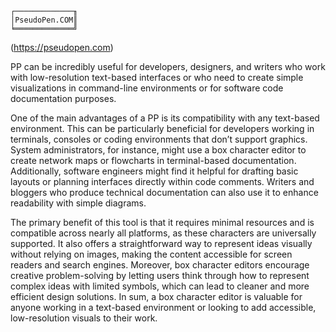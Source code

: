 
```
┌─────────────╖
│PseudoPen.COM║
╘═════════════╝
```




(https://pseudopen.com)








PP can be incredibly useful for developers, designers, and writers who work with low-resolution text-based interfaces or who need to create simple visualizations in command-line environments or for software code documentation purposes. 

One of the main advantages of a PP is its compatibility with any text-based environment. This can be particularly beneficial for developers working in terminals, consoles or coding environments that don’t support graphics. System administrators, for instance, might use a box character editor to create network maps or flowcharts in terminal-based documentation. Additionally, software engineers might find it helpful for drafting basic layouts or planning interfaces directly within code comments. Writers and bloggers who produce technical documentation can also use it to enhance readability with simple diagrams.

The primary benefit of this tool is that it requires minimal resources and is compatible across nearly all platforms, as these characters are universally supported. It also offers a straightforward way to represent ideas visually without relying on images, making the content accessible for screen readers and search engines. Moreover, box character editors encourage creative problem-solving by letting users think through how to represent complex ideas with limited symbols, which can lead to cleaner and more efficient design solutions. In sum, a box character editor is valuable for anyone working in a text-based environment or looking to add accessible, low-resolution visuals to their work.


